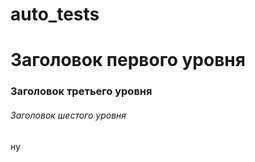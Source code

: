 # auto_tests
#  Заголовок первого уровня
### Заголовок третьего уровня
###### Заголовок шестого уровня
ну